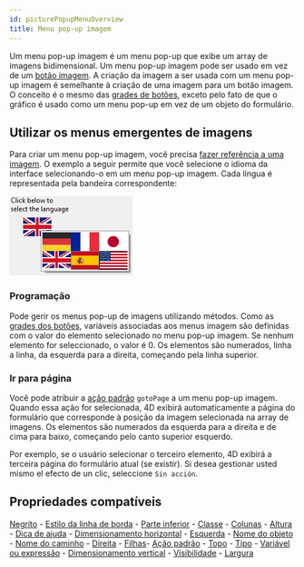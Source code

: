 ```yaml
---
id: picturePopupMenuOverview
title: Menu pop-up imagem
---
```


Um menu pop-up imagem é um menu pop-up que exibe um array de imagens bidimensional. Um menu pop-up imagem pode ser usado em vez de um [botão imagem](pictureButton_overview.md). A criação da imagem a ser usada com um menu pop-up imagem é semelhante à criação de uma imagem para um botão imagem. O conceito é o mesmo das [grades de botões](buttonGrid_overview.md), exceto pelo fato de que o gráfico é usado como um menu pop-up em vez de um objeto do formulário.

## Utilizar os menus emergentes de imagens

Para criar um menu pop-up imagem, você precisa [fazer referência a uma imagem](properties_Picture.md#pathname). O exemplo a seguir permite que você selecione o idioma da interface selecionando-o em um menu pop-up imagem. Cada língua é representada pela bandeira correspondente:

![](../assets/en/FormObjects/picturePopupMenu_example.png)

### Programação

Pode gerir os menus pop-up de imagens utilizando métodos. Como as [grades dos botões](buttonGrid_overview.md), variáveis associadas aos menus imagem são definidas com o valor do elemento selecionado no menu pop-up imagem. Se nenhum elemento for seleccionado, o valor é 0. Os elementos são numerados, linha a linha, da esquerda para a direita, começando pela linha superior.

### Ir para página

Você pode atribuir a [ação padrão](https://doc.4d.com/4Dv19R4/4D/19-R4/Standard-actions.300-5736871.en.html) `gotoPage` a um menu pop-up imagem. Quando essa ação for selecionada, 4D exibirá automaticamente a página do formulário que corresponde à posição da imagem selecionada na array de imagens. Os elementos são numerados da esquerda para a direita e de cima para baixo, começando pelo canto superior esquerdo.

Por exemplo, se o usuário selecionar o terceiro elemento, 4D exibirá a terceira página do formulário atual (se existir).
Si desea gestionar usted mismo el efecto de un clic, seleccione `Sin acción`.

## Propriedades compatíveis

[Negrito](properties_Text.md#bold) - [Estilo da linha de borda](properties_BackgroundAndBorder.md#border-line-style) - [Parte inferior](properties_CoordinatesAndSizing.md#bottom) - [Classe](properties_Object.md#css-class) - [Colunas](properties_Crop.md#columns) - [Altura](properties_CoordinatesAndSizing.md#height) - [Dica de ajuda](properties_Help.md#help-tip) - [Dimensionamento horizontal](properties_ResizingOptions.md#horizontal-sizing) - [Esquerda](properties_CoordinatesAndSizing.md#left) - [Nome do objeto](properties_Object.md#object-name) - [Nome do caminho](properties_Picture.md#pathname) - [Direita](properties_CoordinatesAndSizing.md#right) - [Filhas](properties_Crop.md#rows)- [Ação padrão](properties_Action.md#standard-action) - [Topo](properties_CoordinatesAndSizing.md#top) - [Tipo](properties_Object.md#type) - [Variável ou expressão](properties_Object.md#variable-or-expression) - [Dimensionamento vertical](properties_ResizingOptions.md#vertical-sizing) - [Visibilidade](properties_Display.md#visibility) - [Largura](properties_CoordinatesAndSizing.md#width)
